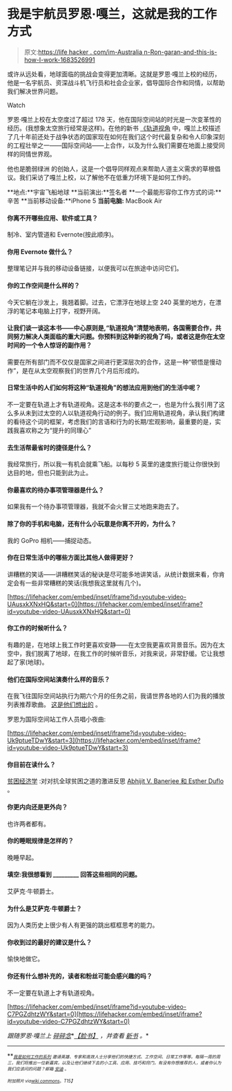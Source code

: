 # 我是宇航员罗恩·嘎兰，这就是我的工作方式

> 原文:[https://life hacker . com/im-Australia n-Ron-garan-and-this-is-how-I-work-1683526991](https://lifehacker.com/im-astronaut-ron-garan-and-this-is-how-i-work-1683526991)

或许从远处看，地球面临的挑战会变得更加清晰。这就是罗恩·嘎兰上校的经历，他是一名宇航员、资深战斗机飞行员和社会企业家，倡导国际合作和同情，以帮助我们解决世界问题。

Watch

罗恩·嘎兰上校在太空度过了超过 178 天，他在国际空间站的时光是一次变革性的经历。(我想象太空旅行经常是这样)。在他的新书 [《轨道视角](http://orbitalperspective.com/) 中，嘎兰上校描述了几十年前还处于战争状态的国家现在如何在我们这个时代最复杂和令人印象深刻的工程壮举之一——国际空间站——上合作，以及为什么我们需要在地面上接受同样的同情世界观。

他也是脆弱绿洲 的创始人，这是一个倡导同样观点来帮助人道主义需求的草根倡议。我们采访了嘎兰上校，以了解他不在低重力环境下是如何工作的。

**地点:**宇宙飞船地球
**当前演出:**签名者
**一个最能形容你工作方式的词:**辛苦
**当前移动设备:**iPhone 5
**当前电脑:** MacBook Air

#### 你离不开哪些应用、软件或工具？

制冷、室内管道和 Evernote(按此顺序)。

#### 你用 Evernote 做什么？

整理笔记并与我的移动设备链接，以便我可以在旅途中访问它们。

#### 你的工作空间是什么样的？

今天它躺在沙发上，我翘着脚。过去，它漂浮在地球上空 240 英里的地方，在漂浮的笔记本电脑上打字，视野开阔。

#### 让我们谈一谈这本书——中心原则是,“轨道视角”清楚地表明，各国需要合作，共同努力解决人类面临的重大问题。你预料到这种新的视角了吗，或者这是你在太空时间的一个令人惊讶的副作用？

需要在所有部门而不仅仅是国家之间进行更深层次的合作，这是一种“顿悟是慢动作”，是在从太空观察我们的世界几个月后形成的。

#### 日常生活中的人们如何将这种“轨道视角”的想法应用到他们的生活中呢？

不一定要在轨道上才有轨道视角。这是这本书的要点之一，也是为什么我引用了这么多从未到过太空的人以轨道视角行动的例子。我们应用轨道视角，承认我们构建的看待这个词的框架，考虑我们的言语和行为的长期/宏观影响，最重要的是，实践我喜欢称之为“提升的同理心”

#### 去生活帮最省时的捷径是什么？

我经常旅行，所以我一有机会就乘飞船。以每秒 5 英里的速度旅行能让你很快到达目的地，但也只能到此为止。

#### 你最喜欢的待办事项管理器是什么？

如果我有一个待办事项管理器，我就不会火冒三丈地跑来跑去了。

#### 除了你的手机和电脑，还有什么小玩意是你离不开的，为什么？

我的 GoPro 相机——捕捉动态。

#### 你在日常生活中的哪些方面比其他人做得更好？

讲糟糕的笑话——讲糟糕笑话的秘诀是尽可能多地讲笑话，从统计数据来看，你肯定会有一些非常糟糕的笑话(我想我这里就有几个)。

 [https://lifehacker.com/embed/inset/iframe?id=youtube-video-UAusxkXNxHQ&start=0](https://lifehacker.com/embed/inset/iframe?id=youtube-video-UAusxkXNxHQ&start=0) 

#### 你工作的时候听什么？

有趣的是，在地球上我工作时更喜欢安静——在太空我更喜欢背景音乐。因为在太空中，我们脱离了地球，在我工作的时候听音乐，对我来说，非常舒缓。它让我想起了家(地球)。

#### 他们在国际空间站演奏什么样的音乐？

在我飞往国际空间站执行为期六个月的任务之前，我请世界各地的人们为我的播放列表推荐歌曲。 [这是他们想出的](http://www.fragileoasis.org/blog/2011/8/music-your-space-station/) 。

罗恩为国际空间站工作人员唱小夜曲:

 [https://lifehacker.com/embed/inset/iframe?id=youtube-video-Uk9ptueTDwY&start=3](https://lifehacker.com/embed/inset/iframe?id=youtube-video-Uk9ptueTDwY&start=3) 

#### 你目前在读什么？

[贫困经济学](http://www.amazon.com/Poor-Economics-Radical-Rethinking-Poverty/dp/1610390938?asc_campaign=InlineText&asc_refurl=https://lifehacker.com/im-astronaut-ron-garan-and-this-is-how-i-work-1683526991&asc_source=&tag=kinjalifehackerlink-20) :对对抗全球贫困之道的激进反思 [Abhijit V. Banerjee 和 Esther Duflo](http://pooreconomics.com/) 。

#### 你更内向还是更外向？

也许两者都有。

#### 你的睡眠规律是怎样的？

晚睡早起。

#### 填空:我很想看到 _________ 回答这些相同的问题。

艾萨克·牛顿爵士。

#### 为什么是艾萨克·牛顿爵士？

因为人类历史上很少有人有更强的跳出框框思考的能力。

#### 你收到过的最好的建议是什么？

愉快地做它。

#### 你还有什么想补充的，读者和粉丝可能会感兴趣的吗？

不一定要在轨道上才有轨道视角。

 [https://lifehacker.com/embed/inset/iframe?id=youtube-video-C7PGZdhtzWY&start=0](https://lifehacker.com/embed/inset/iframe?id=youtube-video-C7PGZdhtzWY&start=0) 

*跟随罗恩·嘎兰上* [*碎碎念*](https://twitter.com/astro_ron)*[*【脸书】*](https://www.facebook.com/RonGaran) *，并查看* [*新书*](http://www.amazon.com/The-Orbital-Perspective-Lessons-Picture/dp/1626562466?asc_campaign=InlineText&asc_refurl=https://lifehacker.com/im-astronaut-ron-garan-and-this-is-how-i-work-1683526991&asc_source=&tag=kinjalifehackerlink-20) *。**

* * *

**<small></small>*<small>[*<small>我是如何工作的系列</small>*](http://lifehacker.com/how-i-work/) *<small>邀请英雄、专家和高效人士分享他们的快捷方式、工作空间、日常工作等等。每隔一周的周三，我们将推出一位新嘉宾，以及让他们继续下去的小工具、应用、技巧和窍门。有没有你想推荐的人，或者你认为我们应该问的问题？邮箱</small>* [*<small>安迪</small>*](mailto:andy@lifehacker.com) <small>*。*</small></small>*

*<small><small>*附加照片 via*</small>[<small>*wiki commons*</small>](http://en.wikipedia.org/wiki/File:STS-124_Garan3_EVA1.jpg)<small>*。*T15】</small></small>*

*<small></small>*